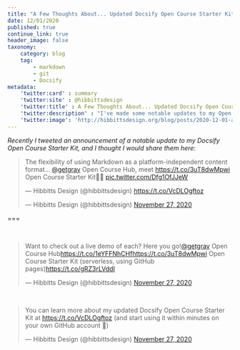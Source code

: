```yaml
---
title: "A Few Thoughts About... Updated Docsify Open Course Starter Kit"
date: 12/01/2020
published: true
continue_link: true
header_image: false
taxonomy:
    category: blog
    tag:
        - markdown
        - git
        - Docsify
metadata:
    'twitter:card' : summary
    'twitter:site' : @hibbittsdesign
    'twitter:title' : A Few Thoughts About... Updated Docsify Open Course Starter Kit
    'twitter:description' : "I've made some notable updates to my Open Course Starter Kit"
    'twitter:image': 'http://hibbittsdesign.org/blog/posts/2020-12-01-a-few-thoughts-about-updated-docsify-open-course-starter-kit/screenshot.jpg'
---
```



_Recently I tweeted an announcement of a notable update to my Docsify Open Course Starter Kit, and I thought I would share them here:_

<blockquote class="twitter-tweet" data-lang="en"><p lang="en" dir="ltr">The flexibility of using Markdown as a platform-independent content format... <a href="https://twitter.com/getgrav?ref_src=twsrc%5Etfw">@getgrav</a> Open Course Hub, meet <a href="https://t.co/3uT8dwMpwi">https://t.co/3uT8dwMpwi</a> Open Course Starter Kit🙌🏼 <a href="https://t.co/Dfg1OfJJeW">pic.twitter.com/Dfg1OfJJeW</a></p>&mdash; Hibbitts Design (@hibbittsdesign) <a href="https://t.co/VcDLOgftoz">https://t.co/VcDLOgftoz</a></p>&mdash; Hibbitts Design (@hibbittsdesign) <a href="https://twitter.com/hibbittsdesign/status/1332370649185087491?ref_src=twsrc%5Etfw">November 27, 2020</a></blockquote>
<script async src="https://platform.twitter.com/widgets.js" charset="utf-8"></script>

===

<br>

<blockquote class="twitter-tweet" data-conversation="none"><p lang="en" dir="ltr">Want to check out a live demo of each? Here you go!<a href="https://twitter.com/getgrav?ref_src=twsrc%5Etfw">@getgrav</a> Open Course Hub<a href="https://t.co/1eYFFNhCHf">https://t.co/1eYFFNhCHf</a><a href="https://t.co/3uT8dwMpwi">https://t.co/3uT8dwMpwi</a> Open Course Starter Kit (serverless, using GitHub pages)<a href="https://t.co/gRZ3rLVddI">https://t.co/gRZ3rLVddI</a></p>&mdash; Hibbitts Design (@hibbittsdesign) <a href="https://twitter.com/hibbittsdesign/status/1332372808953778177?ref_src=twsrc%5Etfw">November 27, 2020</a></blockquote> <script async src="https://platform.twitter.com/widgets.js" charset="utf-8"></script>

<br>

<blockquote class="twitter-tweet" data-conversation="none"><p lang="en" dir="ltr">You can learn more about my updated Docsify Open Course Starter Kit at <a href="https://t.co/VcDLOgftoz">https://t.co/VcDLOgftoz</a> (and start using it within minutes on your own GitHub account 🚀)</p>&mdash; Hibbitts Design (@hibbittsdesign) <a href="https://twitter.com/hibbittsdesign/status/1332374858961829888?ref_src=twsrc%5Etfw">November 27, 2020</a></blockquote> <script async src="https://platform.twitter.com/widgets.js" charset="utf-8"></script>
